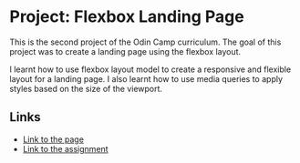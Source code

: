 # Project: Flexbox Landing Page

This is the second project of the Odin Camp curriculum. The goal of this project was to create a landing page using  the flexbox layout.

I learnt how to use flexbox layout model to create a responsive and flexible layout for a landing page. I also learnt how to use media queries to apply styles based on the size of the viewport.

## Links

- [Link to the page](https://tgithinji.github.io/Landing-page/)
- [Link to the assignment](https://www.theodinproject.com/lessons/foundations-landing-page)